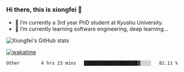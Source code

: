 ### Hi there, this is xiongfei 👋


- 🔭 I’m currently a 3rd year PhD student at Kyushu University.
- 🌱 I’m currently learning software engineering, deep learning...

<!--
**X1on9f31/X1on9f31** is a ✨ _special_ ✨ repository because its `README.md` (this file) appears on your GitHub profile.
Here are some ideas to get you started:
-->

![Xiongfei's GitHub stats](https://github-readme-stats.vercel.app/api?username=X1on9f31)


[![wakatime](https://wakatime.com/badge/user/9e8d5516-d162-43e7-9563-87295d455a71.svg)](https://wakatime.com/@9e8d5516-d162-43e7-9563-87295d455a71)

<!--START_SECTION:waka-->

```text
Other        4 hrs 23 mins   ████████████████████▓░░░░   82.11 %
```

<!--END_SECTION:waka-->

